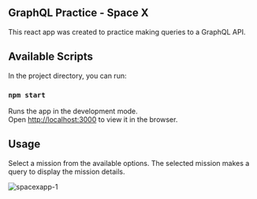 
## GraphQL Practice - Space X

This react app was created to practice making queries to a GraphQL API.

## Available Scripts

In the project directory, you can run:

### `npm start`

Runs the app in the development mode.\
Open [http://localhost:3000](http://localhost:3000) to view it in the browser.

## Usage

Select a mission from the available options. The selected mission makes a query to display the mission details.

![spacexapp-1](https://user-images.githubusercontent.com/50892294/128932782-3677bbf8-c204-4c0b-b9b1-ec65400509e3.png)

